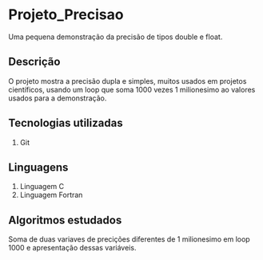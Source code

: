 # Projeto_Precisao

Uma pequena demonstração da precisão de tipos double e float.

## Descrição

O projeto mostra a precisão dupla e simples, muitos usados 
em projetos científicos, usando um loop que soma 1000 
vezes 1 milionesimo ao valores usados para a demonstração. 

## Tecnologias utilizadas

1. Git

## Linguagens 
1. Linguagem C
2. Linguagem Fortran

## Algoritmos estudados

Soma de duas variaves de precições diferentes de 1 milionesimo 
em loop 1000 e apresentação dessas variáveis.
